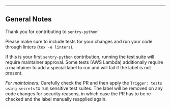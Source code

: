 <!-- Describe your PR here -->

---

## General Notes

Thank you for contributing to `sentry-python`!

Please make sure to include tests for your changes and run your code through linters (`tox -e linters`).

If this is your first `sentry-python` contribution, running the test suite will require maintainer approval. Some tests (AWS Lambda) additionally require a maintainer to add a special label to run and will fail if the label is not present.

_For maintainers:_ Carefully check the PR and then apply the `Trigger: tests using secrets` to run sensitive test suites. The label will be removed on any code changes for security reasons, in which case the PR has to be re-checked and the label manually reapplied again.
